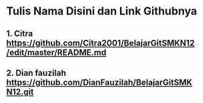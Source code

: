 # Tulis Nama Disini dan Link Githubnya
## 1. Citra https://github.com/Citra2001/BelajarGitSMKN12/edit/master/README.md
## 2.  Dian fauzilah https://github.com/DianFauzilah/BelajarGitSMKN12.git

